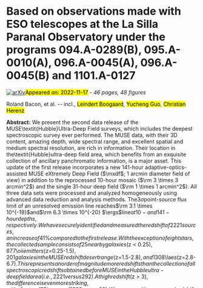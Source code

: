 <div class="macros" style="visibility:hidden;">
$\newcommand{\ensuremath}{}$
$\newcommand{\xspace}{}$
$\newcommand{\object}[1]{\texttt{#1}}$
$\newcommand{\farcs}{{.}''}$
$\newcommand{\farcm}{{.}'}$
$\newcommand{\arcsec}{''}$
$\newcommand{\arcmin}{'}$
$\newcommand{\ion}[2]{#1#2}$
$\newcommand{\textsc}[1]{\textrm{#1}}$
$\newcommand{\hl}[1]{\textrm{#1}}$
$\newcommand{\argmax}{\operatornamewithlimits{argmax}}$
$\newcommand{\argmin}{\operatornamewithlimits{argmin}}$
$\newcommand{\lae}{\ensuremath{\mathrm{Ly}\alpha} emitter}$
$\newcommand{\laes}{\ensuremath{\mathrm{Ly}\alpha} emitters}$
$\newcommand{\vmpc}{\ensuremath{\mathrm{cMpc^{3}}}}$
$\newcommand{\invmpc}{\ensuremath{\mathrm{cMpc^{-3}}}}$
$\newcommand{\msun}{\ifmmode M_{\odot} \else M_{\odot}\fi}$
$\newcommand{\msunyr}{\ensuremath{\mathrm{M_{\odot} yr^{-1}}}}$
$\newcommand{\kms}{\ensuremath{\mathrm{km s^{-1}}}}$
$\newcommand{\degree}{\ensuremath{^\circ}}$
$\newcommand{\ergslum}{\ensuremath{\mathrm{erg s^{-1}}}}$
$\newcommand{\ergsluma}[1]{\ensuremath{\mathrm{10^{#1} erg s^{-1}}}}$
$\newcommand{\ergslumb}[2]{\ensuremath{\mathrm{{#1} \times 10^{#2}   erg s^{-1}}}}$
$\newcommand{\ergs}{\ensuremath{\mathrm{erg s^{-1} cm^{-2} \AA^{-1}}}}$
$\newcommand{\ergsa}[1]{\ensuremath{\mathrm{10^{#1} erg s^{-1} cm^{-2} \AA^{-1}}}}$
$\newcommand{\ergsb}[2]{\ensuremath{\mathrm{{#1} \times 10^{#2} erg s^{-1} cm^{-2} \AA^{-1}}}}$
$\newcommand{\ergsline}{\ensuremath{\mathrm{erg s^{-1} cm^{-2}}}}$
$\newcommand{\ergslineb}[2]{\ensuremath{\mathrm{#1 \times 10^{#2} erg s^{-1} cm^{-2}}}}$
$\newcommand{\ergslinea}[1]{\ensuremath{\mathrm{10^{#1} erg s^{-1} cm^{-2}}}}$
$\newcommand{\erglinesurf}[2]{\ensuremath{\mathrm{#1 \times 10^{#2} erg s^{-1} cm^{-2} arcsec^{-2}}}}$
$\newcommand{\erglsurf}[1]{\ensuremath{\mathrm{10^{#1} erg s^{-1} cm^{-2} arcsec^{-2}}}}$
$\newcommand{\ergsurfb}{\ensuremath{\mathrm{erg s^{-1} cm^{-2} arcsec^{-2}}}}$
$\newcommand{\ergsurf}{\ensuremath{\mathrm{erg s^{-1} cm^{-2} \AA^{-1} arcsec^{-2}}}}$
$\newcommand{\lya}{Ly\textalpha}$
$\newcommand{\ha}{H\textalpha}$
$\newcommand{\hb}{H\textbeta}$
$\newcommand{\hg}{H\textgamma}$
$\newcommand{\hd}{H\textdelta}$
$\newcommand{\oii}{[O {\sc ii}]}$
$\newcommand{\oiid}{[O {\sc ii}]\textlambda\textlambda3726,3729}$
$\newcommand{\oiiid}{[O {\sc iii}]\textlambda4959,5007}$
$\newcommand{\oiiia}{[O {\sc iii}]\textlambda4959}$
$\newcommand{\oiiib}{[O {\sc iii}]\textlambda5007}$
$\newcommand{\ciii}{C {\sc iii}]}$
$\newcommand{\ciiid}{C {\sc iii}]\textlambda\textlambda1907,1909}$
$\newcommand{\civ}{C {\sc iv}}$
$\newcommand{\civd}{C {\sc iv} \textlambda\textlambda1548,1550}$
$\newcommand{\mgii}{Mg {\sc ii}}$
$\newcommand{\mgiid}{Mg {\sc ii} \textlambda\textlambda2797,2803}$
$\newcommand{\heii}{He {\sc ii}}$
$\newcommand{\mosaic}{\textsf{MOSAIC}}$
$\newcommand{\udft}{\textsf{UDF-10}}$
$\newcommand{\mxdf}{\textsf{MXDF}}$
$\newcommand{\drt}{\textsf{DR2}}$
$\newcommand{\dro}{\textsf{DR1}}$
$\newcommand{\origin}{\textsf{ORIGIN}}$
$\newcommand{\odhin}{\textsf{ODHIN}}$
$\newcommand{\nbext}{\textsf{NBEXT}}$
$\newcommand{\pymarz}{\textsf{pyMarZ}}$
$\newcommand{\mpdaf}{\textsf{MPDAF}}$
$\newcommand{\pfit}{\textsf{pyPlatefit}}$
$\newcommand{\sex}{\textsf{SExtractor}}$
$\newcommand{\se}{\textsf{SourceInspector}}$
$\newcommand{\psfrec}{\textsf{muse-psfr}}$
$\newcommand{\prospector}{\textsf{Prospector}}$
$\newcommand{\magphys}{\textsf{Magphys}}$
$\newcommand{\amused}{\textsf{AMUSED}}$
$\newcommand{\hubble}{\textsf{\textit{Hubble}}}$
$\newcommand{\hudf}{\textsf{HUDF}}$
$\newcommand{\uvudf}{\textsf{UVUDF}}$
$\newcommand{\tdhst}{\textsf{3D-HST}}$
$\newcommand{\candels}{\textsf{CANDELS v2}}$
$\newcommand{\astrod}{\textsf{ASTRODEEP}}$
$\newcommand{\ALG@name}{Algorithm}$
$\newcommand{\b0}{\boldsymbol{0}}$
$\newcommand{\ba}{\boldsymbol{a}}$
$\newcommand{\bb}{\boldsymbol{b}}$
$\newcommand{\bd}{\boldsymbol{d}}$
$\newcommand{\bg}{\boldsymbol{g}}$
$\newcommand{\bs}{\boldsymbol{s}}$
$\newcommand{\bt}{\boldsymbol{t}}$
$\newcommand{\bu}{\boldsymbol{u}}$
$\newcommand{\bv}{\boldsymbol{v}}$
$\newcommand{\bx}{\boldsymbol{x}}$
$\newcommand{\by}{\boldsymbol{y}}$
$\newcommand{\bz}{\boldsymbol{z}}$
$\newcommand{\bA}{\boldsymbol{A}}$
$\newcommand{\bB}{\boldsymbol{B}}$
$\newcommand{\bC}{\boldsymbol{C}}$
$\newcommand{\bD}{\boldsymbol{D}}$
$\newcommand{\bE}{\boldsymbol{E}}$
$\newcommand{\bF}{\boldsymbol{F}}$
$\newcommand{\bG}{\boldsymbol{G}}$
$\newcommand{\bH}{\boldsymbol{H}}$
$\newcommand{\bI}{\boldsymbol{I}}$
$\newcommand{\bL}{\boldsymbol{L}}$
$\newcommand{\bM}{\boldsymbol{M}}$
$\newcommand{\bP}{\boldsymbol{P}}$
$\newcommand{\bQ}{\boldsymbol{Q}}$
$\newcommand{\bR}{\boldsymbol{R}}$
$\newcommand{\bS}{\boldsymbol{S}}$
$\newcommand{\bT}{\boldsymbol{T}}$
$\newcommand{\bU}{\boldsymbol{U}}$
$\newcommand{\wbU}{\widetilde{\boldsymbol{U}}}$
$\newcommand{\bV}{\boldsymbol{V}}$
$\newcommand{\bX}{\boldsymbol{X}}$
$\newcommand{\bY}{\boldsymbol{Y}}$
$\newcommand{\bZ}{\boldsymbol{Z}}$
$\newcommand{\beps}{\boldsymbol{\epsilon}}$
$\newcommand{\bSigma}{\boldsymbol{\Sigma}}$
$\newcommand{\bbeta}{\boldsymbol{\beta}}$
$\newcommand{\br}{\boldsymbol{r}}$
$\newcommand{\bw}{\boldsymbol{w}}$
$\newcommand{\bW}{\boldsymbol{W}}$
$\newcommand{\Fm}{F^{-\textrm{min}}}$
$\newcommand{\FM}{F^{\textrm{max}}}$
$\newcommand{\}{mean}$</div>

<div class="macros" style="visibility:hidden;">
$\newcommand{$\ensuremath$}{}$
$\newcommand{$\xspace$}{}$
$\newcommand{$\object$}[1]{\texttt{#1}}$
$\newcommand{$\farcs$}{{.}''}$
$\newcommand{$\farcm$}{{.}'}$
$\newcommand{$\arcsec$}{''}$
$\newcommand{$\arcmin$}{'}$
$\newcommand{$\ion$}[2]{#1#2}$
$\newcommand{$\textsc$}[1]{\textrm{#1}}$
$\newcommand{$\hl$}[1]{\textrm{#1}}$
$\newcommand{$\argmax$}{\operatornamewithlimits{argmax}}$
$\newcommand{$\argmin$}{\operatornamewithlimits{argmin}}$
$\newcommand{$\lae$}{$\ensuremath${\mathrm{Ly}\alpha} emitter}$
$\newcommand{$\lae$s}{$\ensuremath${\mathrm{Ly}\alpha} emitters}$
$\newcommand{$\vmpc$}{$\ensuremath${\mathrm{cMpc^{3}}}}$
$\newcommand{$\invmpc$}{$\ensuremath${\mathrm{cMpc^{-3}}}}$
$\newcommand{$\msun$}{\ifmmode M_{\odot} \else M_{\odot}\fi}$
$\newcommand{$\msun$yr}{$\ensuremath${\mathrm{M_{\odot} yr^{-1}}}}$
$\newcommand{$\kms$}{$\ensuremath${\mathrm{km s^{-1}}}}$
$\newcommand{$\degree$}{$\ensuremath${^\circ}}$
$\newcommand{$\ergslum$}{$\ensuremath${\mathrm{erg s^{-1}}}}$
$\newcommand{$\ergslum$a}[1]{$\ensuremath${\mathrm{10^{#1} erg s^{-1}}}}$
$\newcommand{$\ergslum$b}[2]{$\ensuremath${\mathrm{{#1} \times 10^{#2}   erg s^{-1}}}}$
$\newcommand{$\ergs$}{$\ensuremath${\mathrm{erg s^{-1} cm^{-2} \AA^{-1}}}}$
$\newcommand{$\ergs$a}[1]{$\ensuremath${\mathrm{10^{#1} erg s^{-1} cm^{-2} \AA^{-1}}}}$
$\newcommand{$\ergs$b}[2]{$\ensuremath${\mathrm{{#1} \times 10^{#2} erg s^{-1} cm^{-2} \AA^{-1}}}}$
$\newcommand{$\ergs$line}{$\ensuremath${\mathrm{erg s^{-1} cm^{-2}}}}$
$\newcommand{$\ergs$lineb}[2]{$\ensuremath${\mathrm{#1 \times 10^{#2} erg s^{-1} cm^{-2}}}}$
$\newcommand{$\ergs$linea}[1]{$\ensuremath${\mathrm{10^{#1} erg s^{-1} cm^{-2}}}}$
$\newcommand{$\erglinesurf$}[2]{$\ensuremath${\mathrm{#1 \times 10^{#2} erg s^{-1} cm^{-2} arcsec^{-2}}}}$
$\newcommand{$\erglsurf$}[1]{$\ensuremath${\mathrm{10^{#1} erg s^{-1} cm^{-2} arcsec^{-2}}}}$
$\newcommand{$\ergs$urfb}{$\ensuremath${\mathrm{erg s^{-1} cm^{-2} arcsec^{-2}}}}$
$\newcommand{$\ergs$urf}{$\ensuremath${\mathrm{erg s^{-1} cm^{-2} \AA^{-1} arcsec^{-2}}}}$
$\newcommand{$\lya$}{Ly\textalpha}$
$\newcommand{$\ha$}{H\textalpha}$
$\newcommand{$\hb$}{H\textbeta}$
$\newcommand{$\hg$}{H\textgamma}$
$\newcommand{$\hd$}{H\textdelta}$
$\newcommand{$\oii$}{[O {\sc ii}]}$
$\newcommand{$\oii$d}{[O {\sc ii}]\textlambda\textlambda3726,3729}$
$\newcommand{$\oii$id}{[O {\sc iii}]\textlambda4959,5007}$
$\newcommand{$\oii$ia}{[O {\sc iii}]\textlambda4959}$
$\newcommand{$\oii$ib}{[O {\sc iii}]\textlambda5007}$
$\newcommand{$\ciii$}{C {\sc iii}]}$
$\newcommand{$\ciii$d}{C {\sc iii}]\textlambda\textlambda1907,1909}$
$\newcommand{$\civ$}{C {\sc iv}}$
$\newcommand{$\civ$d}{C {\sc iv} \textlambda\textlambda1548,1550}$
$\newcommand{$\mgii$}{Mg {\sc ii}}$
$\newcommand{$\mgii$d}{Mg {\sc ii} \textlambda\textlambda2797,2803}$
$\newcommand{$\heii$}{He {\sc ii}}$
$\newcommand{$\mosaic$}{\textsf{MOSAIC}}$
$\newcommand{$\udft$}{\textsf{UDF-10}}$
$\newcommand{$\mxdf$}{\textsf{MXDF}}$
$\newcommand{$\drt$}{\textsf{DR2}}$
$\newcommand{$\dro$}{\textsf{DR1}}$
$\newcommand{$\origin$}{\textsf{ORIGIN}}$
$\newcommand{$\odhin$}{\textsf{ODHIN}}$
$\newcommand{$\nbext$}{\textsf{NBEXT}}$
$\newcommand{$\pymarz$}{\textsf{pyMarZ}}$
$\newcommand{$\mpdaf$}{\textsf{MPDAF}}$
$\newcommand{$\pfit$}{\textsf{pyPlatefit}}$
$\newcommand{$\sex$}{\textsf{SExtractor}}$
$\newcommand{$\se$}{\textsf{SourceInspector}}$
$\newcommand{$\psfrec$}{\textsf{muse-psfr}}$
$\newcommand{$\prospector$}{\textsf{Prospector}}$
$\newcommand{$\magphys$}{\textsf{Magphys}}$
$\newcommand{$\amused$}{\textsf{AMUSED}}$
$\newcommand{$\hubble$}{\textsf{\textit{Hubble}}}$
$\newcommand{$\hudf$}{\textsf{HUDF}}$
$\newcommand{$\uvudf$}{\textsf{UVUDF}}$
$\newcommand{$\tdhst$}{\textsf{3D-HST}}$
$\newcommand{$\candels$}{\textsf{CANDELS v2}}$
$\newcommand{$\astrod$}{\textsf{ASTRODEEP}}$
$\newcommand{$\ALG$@name}{Algorithm}$
$\newcommand{$\b$0}{$\b$oldsymbol{0}}$
$\newcommand{$\b$a}{$\b$oldsymbol{a}}$
$\newcommand{$\b$b}{$\b$oldsymbol{b}}$
$\newcommand{$\b$d}{$\b$oldsymbol{d}}$
$\newcommand{$\b$g}{$\b$oldsymbol{g}}$
$\newcommand{$\b$s}{$\b$oldsymbol{s}}$
$\newcommand{$\b$t}{$\b$oldsymbol{t}}$
$\newcommand{$\b$u}{$\b$oldsymbol{u}}$
$\newcommand{$\b$v}{$\b$oldsymbol{v}}$
$\newcommand{$\b$x}{$\b$oldsymbol{x}}$
$\newcommand{$\b$y}{$\b$oldsymbol{y}}$
$\newcommand{$\b$z}{$\b$oldsymbol{z}}$
$\newcommand{$\b$A}{$\b$oldsymbol{A}}$
$\newcommand{$\b$B}{$\b$oldsymbol{B}}$
$\newcommand{$\b$C}{$\b$oldsymbol{C}}$
$\newcommand{$\b$D}{$\b$oldsymbol{D}}$
$\newcommand{$\b$E}{$\b$oldsymbol{E}}$
$\newcommand{$\b$F}{$\b$oldsymbol{F}}$
$\newcommand{$\b$G}{$\b$oldsymbol{G}}$
$\newcommand{$\b$H}{$\b$oldsymbol{H}}$
$\newcommand{$\b$I}{$\b$oldsymbol{I}}$
$\newcommand{$\b$L}{$\b$oldsymbol{L}}$
$\newcommand{$\b$M}{$\b$oldsymbol{M}}$
$\newcommand{$\b$P}{$\b$oldsymbol{P}}$
$\newcommand{$\b$Q}{$\b$oldsymbol{Q}}$
$\newcommand{$\b$R}{$\b$oldsymbol{R}}$
$\newcommand{$\b$S}{$\b$oldsymbol{S}}$
$\newcommand{$\b$T}{$\b$oldsymbol{T}}$
$\newcommand{$\b$U}{$\b$oldsymbol{U}}$
$\newcommand{$\wbU$}{\widetilde{$\b$oldsymbol{U}}}$
$\newcommand{$\b$V}{$\b$oldsymbol{V}}$
$\newcommand{$\b$X}{$\b$oldsymbol{X}}$
$\newcommand{$\b$Y}{$\b$oldsymbol{Y}}$
$\newcommand{$\b$Z}{$\b$oldsymbol{Z}}$
$\newcommand{$\b$eps}{$\b$oldsymbol{\epsilon}}$
$\newcommand{$\b$Sigma}{$\b$oldsymbol{\Sigma}}$
$\newcommand{$\b$beta}{$\b$oldsymbol{$\b$eta}}$
$\newcommand{$\b$r}{$\b$oldsymbol{r}}$
$\newcommand{$\b$w}{$\b$oldsymbol{w}}$
$\newcommand{$\b$W}{$\b$oldsymbol{W}}$
$\newcommand{$\Fm$}{F^{-\textrm{min}}}$
$\newcommand{$\FM$}{F^{\textrm{max}}}$
$\newcommand{\}{mean}$</div>



<div id="title">

# Based on observations made with ESO telescopes at the La Silla Paranal Observatory under the programs 094.A-0289(B), 095.A-0010(A), 096.A-0045(A), 096.A-0045(B) and 1101.A-0127

</div>
<div id="comments">

[![arXiv](https://img.shields.io/badge/arXiv-2211.08493-b31b1b.svg)](https://arxiv.org/abs/2211.08493)<mark>Appeared on: 2022-11-17</mark> - _46 pages, 48 figures_

</div>
<div id="authors">

Roland Bacon, et al. -- incl., <mark><mark>Leindert Boogaard</mark></mark>, <mark><mark>Yucheng Guo</mark></mark>, <mark><mark>Christian Herenz</mark></mark>

</div>
<div id="abstract">

**Abstract:** We present the second data release of the MUSE\textit{Hubble}Ultra-Deep Field surveys, which includes the deepest spectroscopic survey ever performed. The MUSE data, with their 3D content, amazing depth, wide spectral range, and excellent spatial and medium spectral resolution, are rich in information. Their location in the\textit{Hubble}ultra-deep field area, which benefits from an exquisite collection of ancillary panchromatic information, is a major asset. This update of the first release incorporates a new 141-hour adaptive-optics-assisted MUSE eXtremely Deep Field ($\mxdf$; 1 arcmin diameter field of view) in addition to the reprocessed 10-hour mosaic ($\rm 3 \times 3   arcmin^2$) and the single 31-hour deep field ($\rm 1 \times 1   arcmin^2$). All three data sets were processed and analyzed homogeneously using advanced data reduction and analysis methods. The$3\sigma$point-source flux limit of an unresolved emission line reaches$\rm 3.1 \times 10^{-19}$and$\rm 6.3 \times 10^{-20}   $\ergs$line$at 10- and 141-hour depths, respectively.We have securely identified and measured the redshift of 2221 sources, an increase of 41\%compared to the first release. With the exception of eight stars, the collected sample consists of 25 nearby galaxies ($z < 0.25$), 677$\oii$emitters ($z=0.25-1.5$), 201 galaxies in the MUSE  redshift desert range ($z=1.5-2.8$), and 1308$\lae$s($z=2.8-6.7$).This represents an order of magnitude more redshifts than the collection of all spectroscopic redshifts obtained before MUSE in the\textit{Hubble}ultra-deep field area (i.e., 2221 versus 292). At high redshift ($z > 3$), the difference is even more striking, with a factor of 65 increase (1308 versus 20).We compared the measured redshifts against three published photometric redshift catalogs and find the photo-z accuracy  to be lower than the constraints provided by photo-z fitting codes.Eighty percent of the galaxies in our final catalog have an HST counterpart. These galaxies are on average faint, with a median AB F775W magnitude of 25.7 and 28.7 for the$\oii$and$\lya$emitters, respectively. Fits of their spectral energy distribution show that these galaxies tend to be low-mass star-forming galaxies, with a median stellar mass of$\rm 6.2 \times 10^8   M_\odot$and a median star-formation rate of$\rm 0.4   M_\odot yr^{-1}$.We measured the completeness of our catalog with respect to HST and found that, in the deepest 141-hour  area, 50\%completeness is achieved for an AB magnitude of 27.6 and 28.7 (F775W) at$z=0.8-1.6$and$z=3.2-4.5$, respectively.Twenty percent of our catalog, or 424 galaxies, have no HST counterpart. The vast majority of these new sources are high equivalent-width$z>2.8$\laesthat are detected by MUSE thanks to their bright and asymmetric broad$\lya$line.We release advanced data products, specific software, and a web interface to select and download data sets.

</div>

<div id="div_fig1">

<img src="tmp_2211.08493/paper_figures/src7636-6294.png" alt="Fig15" width="100%"/>

**Figure 15. -** Example of $\odhin$ de-blending of two close sources MID-7636 (RID-25333), a $z=0.5$ star forming galaxy, and MID-6294 (RID-22260), a $z=5.5$\lae. The separation of the sources is 0.4 arcsec. The top row of panels shows, from left to right: the HST F775W, MUSE white-light, [OIII]5007\AA and $\lya$ narrow band images ($\rm 5 \times 5   arcsec^2$ size). The central and bottom panels display the spectra derived from $\odhin$(in blue) and $\origin$ extraction (in orange) for each source. Fluxes and observed wavelengths are expressed in units of $\ergs$a{-20} and \AA, respectively. (*fig:deblend_example*)

</div>
<div id="div_fig2">

<img src="tmp_2211.08493/paper_figures/skyspec.png" alt="Fig1" width="100%"/>

**Figure 1. -** MUSE spectral range. The typical sky spectrum (shown in black) is observed in one 25 min observing block. The blue shaded wavelength region shows the location of the sodium notch filter used in MUSE GLAO mode. The response curves of the HST ACS filters F606W, F775W, and F850LP are also indicated.
 (*fig:specrange*)

</div>
<div id="div_fig3">

<img src="tmp_2211.08493/paper_figures/process.png" alt="Fig10" width="100%"/>

**Figure 10. -** Schematic of the processes involved in the data release production.
 (*fig:process*)

</div>